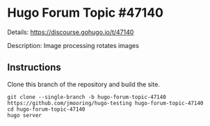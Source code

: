 # Hugo Forum Topic #47140

Details: <https://discourse.gohugo.io/t/47140>

Description: Image processing rotates images

## Instructions

Clone this branch of the repository and build the site.

```text
git clone --single-branch -b hugo-forum-topic-47140 https://github.com/jmooring/hugo-testing hugo-forum-topic-47140
cd hugo-forum-topic-47140
hugo server
```
